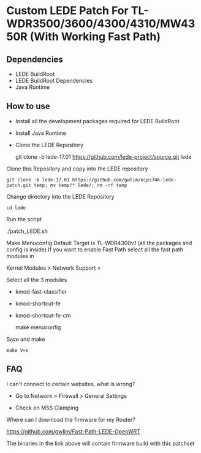 Custom LEDE Patch For TL-WDR3500/3600/4300/4310/MW4350R (With Working Fast Path)
================================================================================

Dependencies
------------

* LEDE BuildRoot
* LEDE BuildRoot Dependencies
* Java Runtime

How to use
----------

* Install all the development packages required for LEDE BuildRoot
* Install Java Runtime
* Clone the LEDE Repository

    git clone -b lede-17.01 https://github.com/lede-project/source.git lede

Clone this Repository and copy into the LEDE repository

    git clone -b lede-17.01 https://github.com/gwlim/mips74k-lede-patch.git temp; mv temp/* lede/; rm -rf temp

Change directory into the LEDE Repository

    cd lede

Run the script

./patch_LEDE.sh

Make Menuconfig Default Target is TL-WDR4300v1 (all the packages and config is inside)
If you want to enable Fast Path select all the fast path modules in

Kernel Modules > Network Support > 

Select all the 3 modules

* kmod-fast-classifier
* kmod-shortcut-fe
* kmod-shortcut-fe-cm

    make menuconfig

Save and make

    make V=s
    
FAQ
---

I can't connect to certain websites, what is wrong?

* Go to Network > Firewall > General Settings

* Check on MSS Clamping


Where can I download the firmware for my Router?

https://github.com/gwlim/Fast-Path-LEDE-OpenWRT

The binaries in the link above will contain firmware build with this patchset
